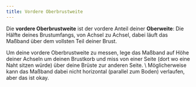 ```yaml
---
title: Vordere Oberbrustweite
---
```


Die **vordere Oberbrustweite** ist der vordere Anteil deiner **Oberweite**: Die Hälfte deines Brustumfangs, von Achsel zu Achsel, dabei läuft das Maßband über dem vollsten Teil deiner Brust.

Um deine vordere Oberbrustweite zu messen, lege das Maßband auf Höhe deiner Achseln um deinen Brustkorb und miss von einer Seite (dort wo eine Naht sitzen würde) über deine Brüste zur anderen Seite. \ Möglicherweise kann das Maßband dabei nicht horizontal (parallel zum Boden) verlaufen, aber das ist okay.
